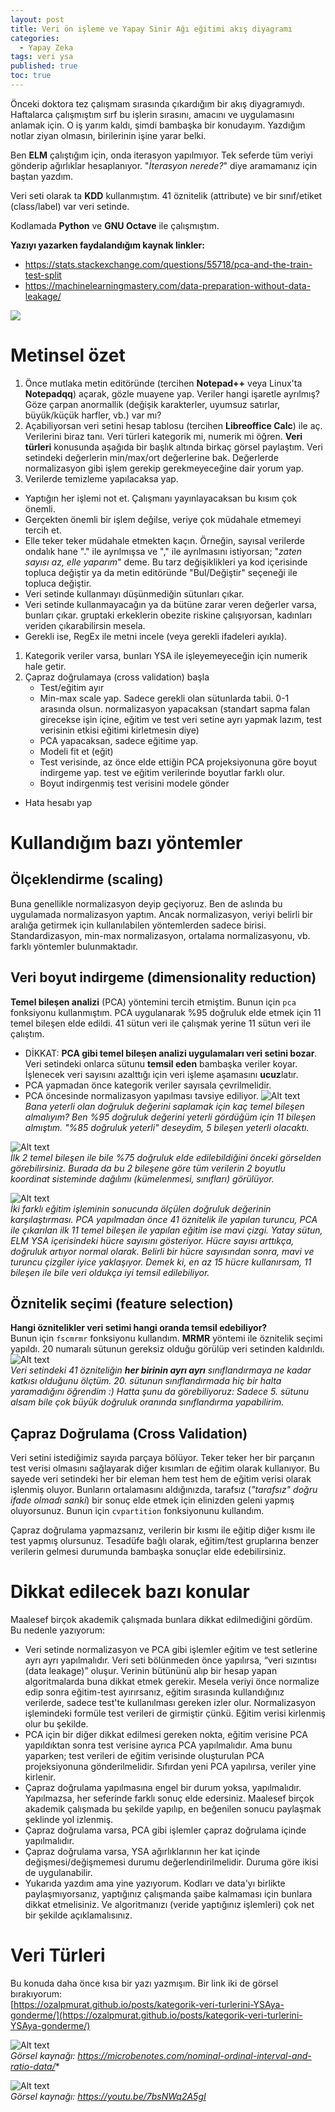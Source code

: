 ```yaml
---
layout: post
title: Veri ön işleme ve Yapay Sinir Ağı eğitimi akış diyagramı
categories:
  - Yapay Zeka
tags: veri ysa
published: true
toc: true
---
```

Önceki doktora tez çalışmam sırasında çıkardığım bir akış diyagramıydı. Haftalarca çalışmıştım sırf bu işlerin sırasını, amacını ve uygulamasını anlamak için. O iş yarım kaldı, şimdi bambaşka bir konudayım. Yazdığım notlar ziyan olmasın, birilerinin işine yarar belki.

Ben **ELM** çalıştığım için, onda iterasyon yapılmıyor. Tek seferde tüm veriyi gönderip ağırlıklar hesaplanıyor. "_İterasyon nerede?_" diye aramamanız için baştan yazdım.

Veri seti olarak ta **KDD** kullanmıştım. 41 öznitelik (attribute) ve bir sınıf/etiket (class/label) var veri setinde.

Kodlamada **Python** ve **GNU Octave** ile çalışmıştım.

**Yazıyı yazarken faydalandığım kaynak linkler:**
- https://stats.stackexchange.com/questions/55718/pca-and-the-train-test-split
- https://machinelearningmastery.com/data-preparation-without-data-leakage/

![](/images/2023-12-26-veri-onisleme-ve-ysa-algoritma.png)

# Metinsel özet
1. Önce mutlaka metin editöründe (tercihen **Notepad++** veya Linux'ta **Notepadqq**) açarak, gözle muayene yap. Veriler hangi işaretle ayrılmış? Göze çarpan anormallik (değişik karakterler, uyumsuz satırlar, büyük/küçük harfler, vb.) var mı?
1. Açabiliyorsan veri setini hesap tablosu (tercihen **Libreoffice Calc**) ile aç. Verilerini biraz tanı. Veri türleri kategorik mi, numerik mi öğren. **Veri türleri** konusunda aşağıda bir başlık altında birkaç görsel paylaştım. Veri setindeki değerlerin min/max/ort değerlerine bak. Değerlerde normalizasyon gibi işlem gerekip gerekmeyeceğine dair yorum yap.
1. Verilerde temizleme yapılacaksa yap.
  - Yaptığın her işlemi not et. Çalışmanı yayınlayacaksan bu kısım çok önemli.
  - Gerçekten önemli bir işlem değilse, veriye çok müdahale etmemeyi tercih et.
  - Elle teker teker müdahale etmekten kaçın. Örneğin, sayısal verilerde ondalık hane "." ile ayrılmışsa ve "," ile ayrılmasını istiyorsan; "_zaten sayısı az, elle yaparım_" deme. Bu tarz değişiklikleri ya kod içerisinde topluca değiştir ya da metin editöründe "Bul/Değiştir" seçeneği ile topluca değiştir.
  - Veri setinde kullanmayı düşünmediğin sütunları çıkar.
  - Veri setinde kullanmayacağın ya da bütüne zarar veren değerler varsa, bunları çıkar. gruptaki erkeklerin obezite riskine çalışıyorsan, kadınları veriden çıkarabilirsin mesela.
  - Gerekli ise, RegEx ile metni incele (veya gerekli ifadeleri ayıkla).
1. Kategorik veriler varsa, bunları YSA ile işleyemeyeceğin için numerik hale getir.
1. Çapraz doğrulamaya (cross validation) başla
   - Test/eğitim ayır
   - Min-max scale yap. Sadece gerekli olan sütunlarda tabii. 0-1 arasında olsun. normalizasyon yapacaksan (standart sapma falan girecekse işin içine, eğitim ve test veri setine ayrı yapmak lazım, test verisinin etkisi eğitimi kirletmesin diye)
   - PCA yapacaksan, sadece eğitime yap.
   - Modeli fit et (eğit)
   - Test verisinde, az önce elde ettiğin PCA projeksiyonuna göre boyut indirgeme yap. test ve eğitim verilerinde boyutlar farklı olur.
   - Boyut indirgenmiş test verisini modele gönder
- Hata hesabı yap

# Kullandığım bazı yöntemler

## Ölçeklendirme (scaling)
Buna genellikle normalizasyon deyip geçiyoruz. Ben de aslında bu uygulamada normalizasyon yaptım. Ancak normalizasyon, veriyi belirli bir aralığa getirmek için kullanılabilen yöntemlerden sadece birisi. Standardizasyon, min-max normalizasyon, ortalama normalizasyonu,  vb. farklı yöntemler bulunmaktadır.

## Veri boyut indirgeme (dimensionality reduction)
**Temel bileşen analizi** (PCA) yöntemini tercih etmiştim. Bunun için `pca` fonksiyonu kullanmıştım. PCA uygulanarak %95 doğruluk elde etmek için 11 temel bileşen elde edildi. 41 sütun veri ile çalışmak yerine 11 sütun veri ile çalıştım.
- DİKKAT: **PCA gibi temel bileşen analizi uygulamaları veri setini bozar**. Veri setindeki onlarca sütunu **temsil eden** bambaşka veriler koyar. İşlenecek veri sayısını azalttığı için veri işleme aşamasını **ucuz**latır.
- PCA yapmadan önce kategorik veriler sayısala çevrilmelidir.
- PCA öncesinde normalizasyon yapılması tavsiye ediliyor. 
![Alt text](/images/2023-12-26-pca1.png)  
*Bana yeterli olan doğruluk değerini saplamak için kaç temel bileşen almalıyım? Ben %95 doğruluk değerini yeterli gördüğüm için 11 bileşen almıştım. "%85 doğruluk yeterli" deseydim, 5 bileşen yeterli olacaktı.*

![Alt text](/images/2023-12-26-pca2.png)  
*İlk 2 temel bileşen ile bile %75 doğruluk elde edilebildiğini önceki görselden görebilirsiniz. Burada da bu 2 bileşene göre tüm verilerin 2 boyutlu koordinat sisteminde dağılımı (kümelenmesi, sınıfları) görülüyor.*

![Alt text](/images/2023-12-26-pca3.png)  
*İki farklı eğitim işleminin sonucunda ölçülen doğruluk değerinin karşılaştırması. PCA yapılmadan önce 41 öznitelik ile yapılan turuncu, PCA ile çıkarılan ilk 11 temel bileşen ile yapılan eğitim ise mavi çizgi. Yatay sütun, ELM YSA içerisindeki hücre sayısını gösteriyor. Hücre sayısı arttıkça, doğruluk artıyor normal olarak. Belirli bir hücre sayısından sonra, mavi ve turuncu çizgiler iyice yaklaşıyor. Demek ki, en az 15 hücre kullanırsam, 11 bileşen ile bile veri oldukça iyi temsil edilebiliyor.*

## Öznitelik seçimi (feature selection)
**Hangi öznitelikler veri setimi hangi oranda temsil edebiliyor?**  
Bunun için `fscmrmr` fonksiyonu kullandım. **MRMR** yöntemi ile öznitelik seçimi yapıldı. 20 numaralı sütunun gereksiz olduğu görülüp veri setinden kaldırıldı.
![Alt text](/images/2023-12-26-mrmr.png)  
*Veri setindeki 41 özniteliğin **her birinin ayrı ayrı** sınıflandırmaya ne kadar katkısı olduğunu ölçtüm. 20. sütunun sınıflandırmada hiç bir halta yaramadığını öğrendim :) Hatta şunu da görebiliyoruz: Sadece 5. sütunu alsam bile çok büyük doğruluk oranında sınıflandırma yapabilirim.*

## Çapraz Doğrulama (Cross Validation)
Veri setini istediğimiz sayıda parçaya bölüyor. Teker teker her bir parçanın test verisi olmasını sağlayarak diğer kısımları de eğitim olarak kullanıyor. Bu sayede veri setindeki her bir eleman hem test hem de eğitim verisi olarak işlenmiş oluyor. Bunların ortalamasını aldığınızda, tarafsız (_"tarafsız" doğru ifade olmadı sanki_) bir sonuç elde etmek için elinizden geleni yapmış oluyorsunuz. Bunun için `cvpartition` fonksiyonunu kullandım.

Çapraz doğrulama yapmazsanız, verilerin bir kısmı ile eğitip diğer kısmı ile test yapmış olursunuz. Tesadüfe bağlı olarak, eğitim/test gruplarına benzer verilerin gelmesi durumunda bambaşka sonuçlar elde edebilirsiniz.

# Dikkat edilecek bazı konular
Maalesef birçok akademik çalışmada bunlara dikkat edilmediğini gördüm. Bu nedenle yazıyorum:
- Veri setinde normalizasyon ve PCA gibi işlemler eğitim ve test setlerine ayrı ayrı yapılmalıdır. Veri seti bölünmeden önce yapılırsa, “veri sızıntısı (data leakage)” oluşur. Verinin bütününü alıp bir hesap yapan algoritmalarda buna dikkat etmek gerekir. Mesela veriyi önce normalize edip sonra eğitim-test ayırırsanız, eğitim sırasında kullandığınız verilerde, sadece test'te kullanılması gereken izler olur. Normalizasyon işlemindeki formüle test verileri de girmiştir çünkü. Eğitim verisi kirlenmiş olur bu şekilde.
- PCA için bir diğer dikkat edilmesi gereken nokta, eğitim verisine PCA yapıldıktan sonra test verisine ayrıca PCA yapılmalıdır. Ama bunu yaparken; test verileri de eğitim verisinde oluşturulan PCA projeksiyonuna gönderilmelidir. Sıfırdan yeni PCA yapılırsa, veriler yine kirlenir.
- Çapraz doğrulama yapılmasına engel bir durum yoksa, yapılmalıdır. Yapılmazsa, her seferinde farklı sonuç elde edersiniz. Maalesef birçok akademik çalışmada bu şekilde yapılıp, en beğenilen sonucu paylaşmak şeklinde yol izlenmiş.
- Çapraz doğrulama varsa, PCA gibi işlemler çapraz doğrulama içinde yapılmalıdır.
- Çapraz doğrulama varsa, YSA ağırlıklarının her kat içinde değişmesi/değişmemesi durumu değerlendirilmelidir. Duruma göre ikisi de uygulanabilir.
- Yukarıda yazdım ama yine yazıyorum. Kodları ve data'yı birlikte paylaşmıyorsanız, yaptığınız çalışmanda şaibe kalmaması için bunlara dikkat etmelisiniz. Ve algoritmanızı (veride yaptığınız işlemleri) çok net bir şekilde açıklamalısınız.


# Veri Türleri
Bu konuda daha önce kısa bir yazı yazmışım. Bir link iki de görsel bırakıyorum:  
[https://ozalpmurat.github.io/posts/kategorik-veri-turlerini-YSAya-gonderme/](https://ozalpmurat.github.io/posts/kategorik-veri-turlerini-YSAya-gonderme/)

![Alt text](/images/2023-12-26-Veri-Turleri1.png)  
*Görsel kaynağı: https://microbenotes.com/nominal-ordinal-interval-and-ratio-data/**

![Alt text](/images/2023-12-26-Veri-Turleri2.jpg)  
*Görsel kaynağı: https://youtu.be/7bsNWq2A5gI*